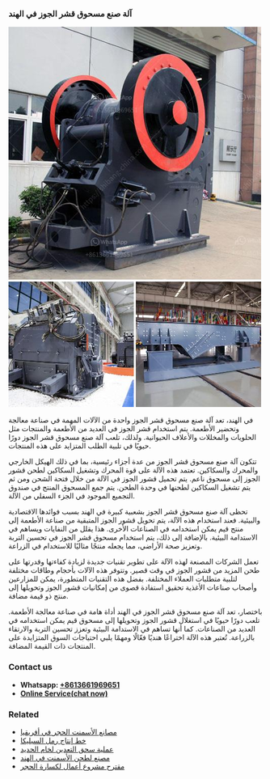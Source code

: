 <h3>آلة صنع مسحوق قشر الجوز في الهند</h3><img src='1701746311.jpg' alt=''><p>في الهند، تعد آلة صنع مسحوق قشر الجوز واحدة من الآلات المهمة في صناعة معالجة وتحضير الأطعمة. يتم استخدام قشر الجوز في العديد من الأطعمة والمنتجات مثل الحلويات والمخللات والأعلاف الحيوانية. ولذلك، تلعب آلة صنع مسحوق قشر الجوز دورًا حيويًا في تلبية الطلب المتزايد على هذه المنتجات.</p><p>تتكون آلة صنع مسحوق قشر الجوز من عدة أجزاء رئيسية، بما في ذلك الهيكل الخارجي والمحرك والسكاكين. تعتمد هذه الآلة على قوة المحرك وتشغيل السكاكين لطحن قشور الجوز إلى مسحوق ناعم. يتم تحميل قشور الجوز في الآلة من خلال فتحة الشحن ومن ثم يتم تشغيل السكاكين لطحنها في وحدة الطحن. يتم جمع المسحوق المنتج في صندوق التجميع الموجود في الجزء السفلي من الآلة.</p><p>تحظى آلة صنع مسحوق قشر الجوز بشعبية كبيرة في الهند بسبب فوائدها الاقتصادية والبيئية. فعند استخدام هذه الآلة، يتم تحويل قشور الجوز المتبقية من صناعة الأطعمة إلى منتج قيم يمكن استخدامه في الصناعات الأخرى. هذا يقلل من النفايات ويساهم في الاستدامة البيئية. بالإضافة إلى ذلك، يتم استخدام مسحوق قشر الجوز في تحسين التربة وتعزيز صحة الأراضي، مما يجعله منتجًا مثاليًا للاستخدام في الزراعة.</p><p>تعمل الشركات المصنعة لهذه الآلة على تطوير تقنيات جديدة لزيادة كفاءتها وقدرتها على طحن المزيد من قشور الجوز في وقت قصير. وتتوفر هذه الآلات بأحجام وطاقات مختلفة لتلبية متطلبات العملاء المختلفة. بفضل هذه التقنيات المتطورة، يمكن للمزارعين وأصحاب صناعات الأغذية تحقيق استفادة قصوى من إمكانيات قشور الجوز وتحويلها إلى منتج ذو قيمة مضافة.</p><p>باختصار، تعد آلة صنع مسحوق قشر الجوز في الهند أداة هامة في صناعة معالجة الأطعمة. تلعب دورًا حيويًا في استغلال قشور الجوز وتحويلها إلى مسحوق قيم يمكن استخدامه في العديد من الصناعات. كما أنها تساهم في الاستدامة البيئية وتعزز تحسين التربة والارتقاء بالزراعة. تُعتبر هذه الآلة اختراعًا هنديًا فعّالًا ومهمًا يلبي احتياجات السوق المتزايدة على المنتجات ذات القيمة المضافة.</p><h3>Contact us</h3><ul><li><strong>Whatsapp:&nbsp;<a href="https://wa.me/8613661969651">+8613661969651</a></strong></li><li><a href="https://swt.shibang-china.com/?git&amp;zhl&amp;آلة صنع مسحوق قشر الجوز في الهند"><strong>Online Service(chat now)</strong></a></li></ul><h3>Related</h3><ul><li><a href='مصانع الأسمنت الحجر في أفريقيا.md'>مصانع الأسمنت الحجر في أفريقيا</a></li><li><a href='خط إنتاج رمل السيليكا.md'>خط إنتاج رمل السيليكا</a></li><li><a href='عملية سحق التعدين لخام الحديد.md'>عملية سحق التعدين لخام الحديد</a></li><li><a href='مصنع لطحن الأسمنت في الهند.md'>مصنع لطحن الأسمنت في الهند</a></li><li><a href='مقترح مشروع أعمال لكسارة الحجر.md'>مقترح مشروع أعمال لكسارة الحجر</a></li></ul>